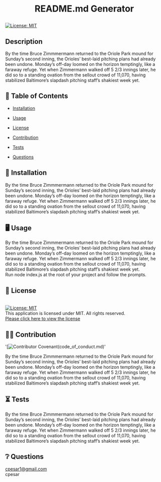 # <p align="center"> README.md Generator </p>
  
  [![License: MIT](https://img.shields.io/badge/License-MIT-yellow.svg)](https://opensource.org/licenses/MIT) 
  <br />

  ## Description
  By the time Bruce Zimmmermann returned to the Oriole Park mound for Sunday’s second inning, the Orioles’ best-laid pitching plans had already been undone. Monday’s off-day loomed on the horizon temptingly, like a faraway refuge. Yet when Zimmermann walked off 5 2/3 innings later, he did so to a standing ovation from the sellout crowd of 11,070, having stabilized Baltimore’s slapdash pitching staff’s shakiest week yet.
  <br />
  
  
  

  ## :open_book: Table of Contents

  * [Installation](#installation)

  * [Usage](#usage)

  * [License](#license)

  * [Contribution](#contribution)

  * [Tests](#tests)

  * [Questions](#questions)

  

  ## :wrench: Installation
  
  <a name="installation">By the time Bruce Zimmmermann returned to the Oriole Park mound for Sunday’s second inning, the Orioles’ best-laid pitching plans had already been undone. Monday’s off-day loomed on the horizon temptingly, like a faraway refuge. Yet when Zimmermann walked off 5 2/3 innings later, he did so to a standing ovation from the sellout crowd of 11,070, having stabilized Baltimore’s slapdash pitching staff’s shakiest week yet.</a>
  <br />

  ## :desktop_computer: Usage
  
  <a name="usage">By the time Bruce Zimmmermann returned to the Oriole Park mound for Sunday’s second inning, the Orioles’ best-laid pitching plans had already been undone. Monday’s off-day loomed on the horizon temptingly, like a faraway refuge. Yet when Zimmermann walked off 5 2/3 innings later, he did so to a standing ovation from the sellout crowd of 11,070, having stabilized Baltimore’s slapdash pitching staff’s shakiest week yet.</a>
  <br />
  Run node index.js at the root of your project and follow the prompts.

  ## :scroll: License 
  <a name="license"><br />
  [![License: MIT](https://img.shields.io/badge/License-MIT-yellow.svg)](https://opensource.org/licenses/MIT) 
  <br />This application is licensed under MIT. All rights reserved.<br />[Please click here to view the license](https://opensource.org/licenses/MIT)<br />


  ## :weight_lifting_man: Contribution
  '[![Contributor Covenant](https://img.shields.io/badge/Contributor%20Covenant-2.0-4baaaa.svg)(code_of_conduct.md)'

  <a name="contribution">By the time Bruce Zimmmermann returned to the Oriole Park mound for Sunday’s second inning, the Orioles’ best-laid pitching plans had already been undone. Monday’s off-day loomed on the horizon temptingly, like a faraway refuge. Yet when Zimmermann walked off 5 2/3 innings later, he did so to a standing ovation from the sellout crowd of 11,070, having stabilized Baltimore’s slapdash pitching staff’s shakiest week yet.</a><br />
  

  ## 	:hourglass_flowing_sand: Tests
  <a name="tests">By the time Bruce Zimmmermann returned to the Oriole Park mound for Sunday’s second inning, the Orioles’ best-laid pitching plans had already been undone. Monday’s off-day loomed on the horizon temptingly, like a faraway refuge. Yet when Zimmermann walked off 5 2/3 innings later, he did so to a standing ovation from the sellout crowd of 11,070, having stabilized Baltimore’s slapdash pitching staff’s shakiest week yet.</a>
  <br />

  ## :grey_question: Questions
  <a name = "email">cpesar1@gmail.com<br />
  </a><a name = "questions">cpesar</a>
    

  




  

